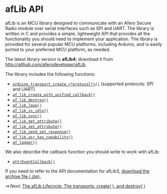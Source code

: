 # afLib API

afLib is an MCU library designed to communicate with an Afero Secure Radio module over serial interfaces such as SPI and UART. The library is written in C and provides a simple, lightweight API that provides all the functionality you should need to implement your application. The library is provided for several popular MCU platforms, including Arduino, and is easily ported to your preferred MCU platform, as needed.

The latest library version is **afLib4**; download it from http://github.com/aferodeveloper/afLib.

The library includes the following functions:

- [`arduino_transport_create_<*protocol*>()`](../afLibLifecycle/#arduino_transport_create_protocol) (supported protocols: SPI and UART)
- [`af_lib_create_with_unified_callback()`](../afLibLifecycle/#af_lib_create_with_unified_callback)
- [`af_lib_destroy()`](../afLibLifecycle/#af_lib_destroy)
- [`af_lib_loop()`](../afLibLoop/#af_lib_loop)
- [`af_lib_is_idle()`](../afLibLoop/#af_lib_is_idle)
- [`af_lib_sync()`](../afLibLoop/#af_lib_sync)
- [`af_lib_get_attribute()`](../afLibAttributes/#af_lib_get_attribute)
- [`af_lib_set_attribute()`](../afLibAttributes/#af_lib_set_attribute)
- [`af_lib_send_set_response()`](../afLibCallbacks/#af_lib_send_set_response)
- [`af_lib_asr_has_capability()`](../afLibCapabilities/#af_lib_asr_has_capability)
- [`af_logger()`](../afLibLogging)

We also describe the callback function you should write to work with afLib:

- [`attrEventCallback()`](../afLibCallbacks/#attreventcallback)

If you need to refer to the API documentation for afLib3, [download the archive file (.zip).](../files/afLib3-DevDocs.zip)

 **&#8674;** *Next:* [The afLib Lifecycle: The transports, create( ), and destroy( )](../afLibLifecycle)